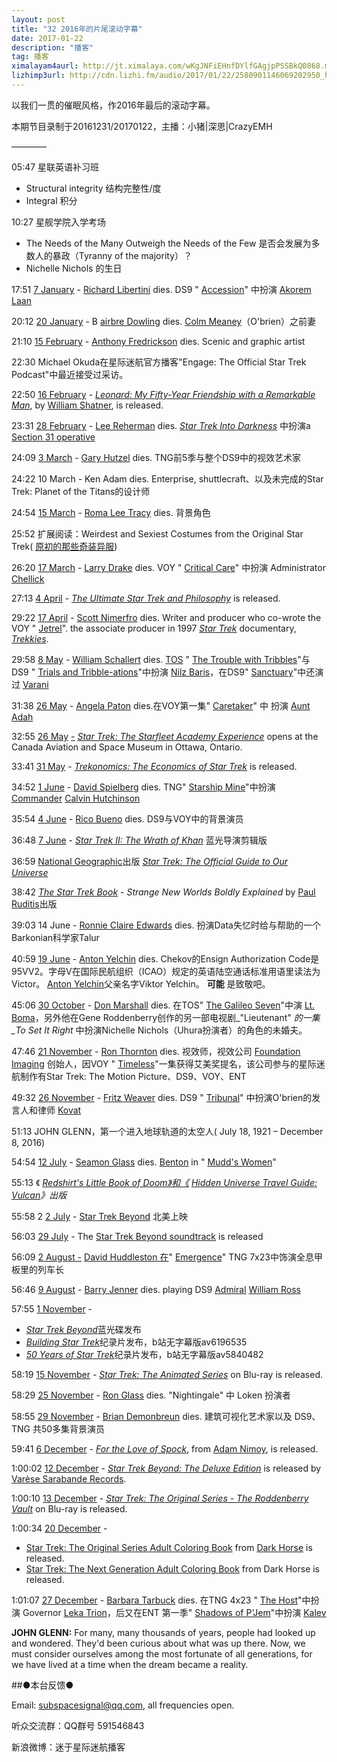 ```yaml
---
layout: post
title: "32 2016年的片尾滚动字幕"
date: 2017-01-22
description: "播客"
tag: 播客 
ximalayam4aurl: http://jt.ximalaya.com/wKgJNFiEHnfDYlfGAgjpPSSBkQ0868.m4a?channel=rss&album_id=3135361&track_id=29250064&uid=6418191&jt=http://audio.xmcdn.com/group23/M0A/D7/BB/wKgJNFiEHnfDYlfGAgjpPSSBkQ0868.m4a
lizhimp3url: http://cdn.lizhi.fm/audio/2017/01/22/2580901146069202950_hd.mp3
---   
```


以我们一贯的催眠风格，作2016年最后的滚动字幕。

本期节目录制于20161231/20170122，主播：小猪\|深思\|CrazyEMH

————

05:47 星联英语补习班

* Structural integrity 结构完整性/度
* Integral 积分

10:27 星舰学院入学考场

* The Needs of the Many Outweigh the Needs of the Few 是否会发展为多数人的暴政（Tyranny of the majority）？
* Nichelle Nichols 的生日


17:51 [7 January](http://memory-alpha.wikia.com/wiki/7_January) - [Richard Libertini](http://memory-alpha.wikia.com/wiki/Richard_Libertini) dies. DS9 &quot; [Accession](http://memory-alpha.wikia.com/wiki/Accession_%28episode%29)&quot; 中扮演 [Akorem Laan](http://memory-alpha.wikia.com/wiki/Akorem_Laan)

20:12  [20 January](http://memory-alpha.wikia.com/wiki/20_January) - B [airbre Dowling](http://memory-alpha.wikia.com/wiki/Bairbre_Dowling) dies.  [Colm Meaney](http://memory-alpha.wikia.com/wiki/Colm_Meaney)（O&#39;brien）之前妻

21:10  [15 February](http://memory-alpha.wikia.com/wiki/15_February) - [Anthony Fredrickson](http://memory-alpha.wikia.com/wiki/Anthony_Fredrickson) dies. Scenic and graphic artist

22:30 Michael Okuda在星际迷航官方播客&quot;Engage: The Official Star Trek Podcast&quot;中最近接受过采访。

22:50  [16 February](http://memory-alpha.wikia.com/wiki/16_February) - [_Leonard: My Fifty-Year Friendship with a Remarkable Man_](http://memory-alpha.wikia.com/wiki/Leonard:_My_Fifty-Year_Friendship_with_a_Remarkable_Man), by [William Shatner](http://memory-alpha.wikia.com/wiki/William_Shatner), is released.

23:31 [28 February](http://memory-alpha.wikia.com/wiki/28_February) -  [Lee Reherman](http://memory-alpha.wikia.com/wiki/Lee_Reherman) dies. [_Star Trek Into Darkness_](http://memory-alpha.wikia.com/wiki/Star_Trek_Into_Darkness) 中扮演a [Section 31 operative](http://memory-alpha.wikia.com/wiki/USS_Vengeance_personnel#Uniformed_mercenary)


24:09  [3 March](http://memory-alpha.wikia.com/wiki/3_March) - [Gary Hutzel](http://memory-alpha.wikia.com/wiki/Gary_Hutzel) dies. TNG前5季与整个DS9中的视效艺术家

24:22 10 March - Ken Adam dies. Enterprise, shuttlecraft、以及未完成的Star Trek: Planet of the Titans的设计师

24:54  [15 March](http://memory-alpha.wikia.com/wiki/15_March) - [Roma Lee Tracy](http://memory-alpha.wikia.com/wiki/Roma_Lee_Tracy) dies. 背景角色

25:52 扩展阅读：Weirdest and Sexiest Costumes from the Original Star Trek( [原初的那些奇装异服](http://io9.gizmodo.com/5969957/weirdest-and-sexiest-costumes-from-the-original-star-trek/))

26:20  [17 March](http://memory-alpha.wikia.com/wiki/17_March) - [Larry Drake](http://memory-alpha.wikia.com/wiki/Larry_Drake) dies. VOY &quot; [Critical Care](http://memory-alpha.wikia.com/wiki/Critical_Care_%28episode%29)&quot; 中扮演 Administrator [Chellick](http://memory-alpha.wikia.com/wiki/Chellick)


27:13  [4 April](http://memory-alpha.wikia.com/wiki/4_April) - [_The Ultimate Star Trek and Philosophy_](http://memory-alpha.wikia.com/wiki/The_Ultimate_Star_Trek_and_Philosophy) is released.

29:22  [17 April](http://memory-alpha.wikia.com/wiki/17_April) - [Scott Nimerfro](http://memory-alpha.wikia.com/wiki/Scott_Nimerfro) dies. Writer and producer who co-wrote the VOY &quot; [Jetrel](http://memory-alpha.wikia.com/wiki/Jetrel_%28episode%29)&quot;. the associate producer in 1997 [_Star Trek_](http://memory-alpha.wikia.com/wiki/Star_Trek) documentary, [_Trekkies_](http://memory-alpha.wikia.com/wiki/Trekkies).

29:58  [8 May](http://memory-alpha.wikia.com/wiki/8_May) - [William Schallert](http://memory-alpha.wikia.com/wiki/William_Schallert) dies. [ ](http://memory-alpha.wikia.com/wiki/Star_Trek:_The_Original_Series) [TOS](http://memory-alpha.wikia.com/wiki/Star_Trek:_The_Original_Series) &quot; [The Trouble with Tribbles](http://memory-alpha.wikia.com/wiki/The_Trouble_with_Tribbles_%28episode%29)&quot;与DS9 &quot; [Trials and Tribble-ations](http://memory-alpha.wikia.com/wiki/Trials_and_Tribble-ations_%28episode%29)&quot;中扮演 [Nilz Baris](http://memory-alpha.wikia.com/wiki/Nilz_Baris)，在DS9&quot; [Sanctuary](http://memory-alpha.wikia.com/wiki/Sanctuary_%28episode%29)&quot;中还演过 [Varani](http://memory-alpha.wikia.com/wiki/Varani)

31:38  [26 May](http://memory-alpha.wikia.com/wiki/26_May) - [Angela Paton](http://memory-alpha.wikia.com/wiki/Angela_Paton) dies.在VOY第一集&quot; [Caretaker](http://memory-alpha.wikia.com/wiki/Caretaker_%28episode%29)&quot; 中 扮演  [Aunt Adah](http://memory-alpha.wikia.com/wiki/Aunt_Adah)

32:55  [26 May](http://memory-alpha.wikia.com/wiki/26_May) [-](http://memory-alpha.wikia.com/wiki/Star_Trek:_The_Starfleet_Academy_Experience) [_Star Trek: The Starfleet Academy Experience_](http://memory-alpha.wikia.com/wiki/Star_Trek:_The_Starfleet_Academy_Experience) opens at the Canada Aviation and Space Museum in Ottawa, Ontario.

33:41  [31 May](http://memory-alpha.wikia.com/wiki/31_May) - [_Trekonomics: The Economics of Star Trek_](http://memory-alpha.wikia.com/wiki/Trekonomics:_The_Economics_of_Star_Trek) is released.

34:52  [1 June](http://memory-alpha.wikia.com/wiki/1_June) - [David Spielberg](http://memory-alpha.wikia.com/wiki/David_Spielberg) dies.  TNG&quot; [Starship Mine](http://memory-alpha.wikia.com/wiki/Starship_Mine_%28episode%29)&quot;中扮演 [Commander](http://memory-alpha.wikia.com/wiki/Commander) [Calvin Hutchinson](http://memory-alpha.wikia.com/wiki/Calvin_Hutchinson)

35:54  [4 June](http://memory-alpha.wikia.com/wiki/4_June) - [Rico Bueno](http://memory-alpha.wikia.com/wiki/Rico_Bueno) dies. DS9与VOY中的背景演员

36:48  [7 June](http://memory-alpha.wikia.com/wiki/7_June) - [_Star Trek II: The Wrath of Khan_](http://memory-alpha.wikia.com/wiki/Star_Trek_II:_The_Wrath_of_Khan_%28Director%27s_Cut%29) 蓝光导演剪辑版

36:59  [National Geographic](http://memory-alpha.wikia.com/wiki/National_Geographic?redlink=1&amp;veaction=edit&amp;flow=create-page-article-redlink)出版 [_Star Trek: The Official Guide to Our Universe_](http://memory-alpha.wikia.com/wiki/Star_Trek:_The_Official_Guide_to_Our_Universe)

38:42  [_The Star Trek Book_](http://memory-alpha.wikia.com/wiki/The_Star_Trek_Book) _- Strange New Worlds Boldly Explained_ by [Paul Ruditis](http://memory-alpha.wikia.com/wiki/Paul_Ruditis)出版

39:03 14 June -  [Ronnie Claire Edwards](http://memory-alpha.wikia.com/wiki/Ronnie_Claire_Edwards) dies. 扮演Data失忆时给与帮助的一个Barkonian科学家Talur

40:59  [19 June](http://memory-alpha.wikia.com/wiki/19_June) - [Anton Yelchin](http://memory-alpha.wikia.com/wiki/Anton_Yelchin) dies. Chekov的Ensign Authorization Code是95VV2。字母V在国际民航组织（ICAO）规定的英语陆空通话标准用语里读法为Victor。 [Anton Yelchin](http://memory-alpha.wikia.com/wiki/Anton_Yelchin)父亲名字Viktor Yelchin。 **可能** 是致敬吧。

45:06  [30 October](http://memory-alpha.wikia.com/wiki/30_October) - [Don Marshall](http://memory-alpha.wikia.com/wiki/Don_Marshall) dies. 在TOS&quot; [The Galileo Seven](http://memory-alpha.wikia.com/wiki/The_Galileo_Seven_%28episode%29)&quot;中演 [Lt. Boma](http://memory-alpha.wikia.com/wiki/Boma)，另外他在Gene Roddenberry创作的另一部电视剧_&quot;Lieutenant&quot; _的一集_To Set It Right_ 中扮演Nichelle Nichols（Uhura扮演者）的角色的未婚夫。

47:46  [21 November](http://memory-alpha.wikia.com/wiki/21_November) - [Ron Thornton](http://memory-alpha.wikia.com/wiki/Ron_Thornton) dies.  视效师，视效公司  [Foundation Imaging](http://memory-alpha.wikia.com/wiki/Foundation_Imaging) 创始人，因VOY &quot; [Timeless](http://memory-alpha.wikia.com/wiki/Timeless_%28episode%29)&quot;一集获得艾美奖提名，该公司参与的星际迷航制作有Star Trek: The Motion Picture、DS9、VOY、ENT

49:32  [26 November](http://memory-alpha.wikia.com/wiki/26_November) - [Fritz Weaver](http://memory-alpha.wikia.com/wiki/Fritz_Weaver) dies. DS9 &quot; [Tribunal](http://memory-alpha.wikia.com/wiki/Tribunal_%28episode%29)&quot; 中扮演O&#39;brien的发言人和律师 [Kovat](http://memory-alpha.wikia.com/wiki/Kovat)

51:13 JOHN GLENN，第一个进入地球轨道的太空人( July 18, 1921 – December 8, 2016)

54:54 [12 July](http://memory-alpha.wikia.com/wiki/12_July) - [Seamon Glass](http://memory-alpha.wikia.com/wiki/Seamon_Glass) dies. [Benton](http://memory-alpha.wikia.com/wiki/Benton) in &quot; [Mudd&#39;s Women](http://memory-alpha.wikia.com/wiki/Mudd%27s_Women_%28episode%29)&quot;


55:13 《 [_Redshirt&#39;s Little Book of Doom》和《_](http://memory-alpha.wikia.com/wiki/Redshirt%27s_Little_Book_of_Doom) [_Hidden Universe Travel Guide: Vulcan_](http://memory-alpha.wikia.com/wiki/Hidden_Universe_Travel_Guide:_Vulcan)_》出版_


55:58 2 [2 July](http://memory-alpha.wikia.com/wiki/22_July) - [Star Trek Beyond](http://memory-alpha.wikia.com/wiki/Star_Trek_Beyond) 北美上映


56:03 [29 July](http://memory-alpha.wikia.com/wiki/29_July) - The [Star Trek Beyond soundtrack](http://memory-alpha.wikia.com/wiki/Star_Trek_Beyond_%28soundtrack%29) is released

56:09 [2 August -](http://memory-alpha.wikia.com/wiki/2_August) [David Huddleston 在](http://memory-alpha.wikia.com/wiki/David_Huddleston)&quot; [Emergence](http://memory-alpha.wikia.com/wiki/Emergence_%28episode%29)&quot; TNG 7x23中饰演全息甲板里的列车长


56:46 [9 August](http://memory-alpha.wikia.com/wiki/Barry_Jenner) - [Barry Jenner](http://memory-alpha.wikia.com/wiki/Barry_Jenner) dies.  playing DS9  [Admiral](http://memory-alpha.wikia.com/wiki/Admiral) [William Ross](http://memory-alpha.wikia.com/wiki/William_Ross)

57:55 [1 November](http://memory-alpha.wikia.com/wiki/1_November) -

* [_Star Trek Beyond_](http://memory-alpha.wikia.com/wiki/Star_Trek_Beyond_%28Blu-ray%29)蓝光碟发布
* [_Building Star Trek_](http://memory-alpha.wikia.com/wiki/Building_Star_Trek)纪录片发布，b站无字幕版av6196535
* [_50 Years of Star Trek_](http://memory-alpha.wikia.com/wiki/50_Years_of_Star_Trek)纪录片发布，b站无字幕版av5840482


58:19 [15 November](http://memory-alpha.wikia.com/wiki/15_November) - [_Star Trek: The Animated Series_](http://memory-alpha.wikia.com/wiki/Star_Trek:_The_Animated_Series_%28Blu-ray%29) on Blu-ray is released.

58:29 [25 November](http://memory-alpha.wikia.com/wiki/25_November) - [Ron Glass](http://memory-alpha.wikia.com/wiki/Ron_Glass) dies. &quot;Nightingale&quot; 中 Loken 扮演者

58:55 [29 November](http://memory-alpha.wikia.com/wiki/29_November) - [Brian Demonbreun](http://memory-alpha.wikia.com/wiki/Brian_Demonbreun) dies. 建筑可视化艺术家以及 DS9、TNG 共50多集背景演员

59:41 [6 December](http://memory-alpha.wikia.com/wiki/6_December) - [_For the Love of Spock_](http://memory-alpha.wikia.com/wiki/For_the_Love_of_Spock), from [Adam Nimoy](http://memory-alpha.wikia.com/wiki/Adam_Nimoy), is released.

1:00:02 [12 December](http://memory-alpha.wikia.com/wiki/12_December) - [_Star Trek Beyond: The Deluxe Edition_](http://memory-alpha.wikia.com/wiki/Star_Trek_Beyond:_The_Deluxe_Edition) is released by [Varèse Sarabande Records](http://memory-alpha.wikia.com/wiki/Var%C3%A8se_Sarabande_Records).

1:00:10 [13 December](http://memory-alpha.wikia.com/wiki/13_December) - [_Star Trek: The Original Series - The Roddenberry Vault_](http://memory-alpha.wikia.com/wiki/Star_Trek:_The_Original_Series_-_The_Roddenberry_Vault) on Blu-ray is released.

1:00:34 [20 December](http://memory-alpha.wikia.com/wiki/20_December) -

* [Star Trek: The Original Series Adult Coloring Book](http://memory-alpha.wikia.com/wiki/Star_Trek:_The_Original_Series_Adult_Coloring_Book) from [Dark Horse](http://memory-alpha.wikia.com/wiki/Dark_Horse) is released.
* [Star Trek: The Next Generation Adult Coloring Book](http://memory-alpha.wikia.com/wiki/Star_Trek:_The_Next_Generation_Adult_Coloring_Book) from Dark Horse is released.

1:01:07 [27 December](http://memory-alpha.wikia.com/wiki/27_December) - [Barbara Tarbuck](http://memory-alpha.wikia.com/wiki/Barbara_Tarbuck) dies. 在TNG 4x23 &quot; [The Host](http://memory-alpha.wikia.com/wiki/The_Host_%28episode%29)&quot;中扮演 Governor [Leka Trion](http://memory-alpha.wikia.com/wiki/Leka_Trion)，后又在ENT 第一季&quot; [Shadows of P&#39;Jem](http://memory-alpha.wikia.com/wiki/Shadows_of_P%27Jem_%28episode%29)&quot;中扮演 [Kalev](http://memory-alpha.wikia.com/wiki/Kalev)

**JOHN GLENN:**  For many, many thousands of years, people had looked up and wondered. They&#39;d been curious about what was up there. Now, we must consider ourselves among the most fortunate of all generations, for we have lived at a time when the dream became a reality.

##●本台反馈●

Email: [subspacesignal@qq.com](mailto:subspacesignal@qq.com), all frequencies open.

听众交流群：QQ群号 591546843

新浪微博：迷于星际迷航播客